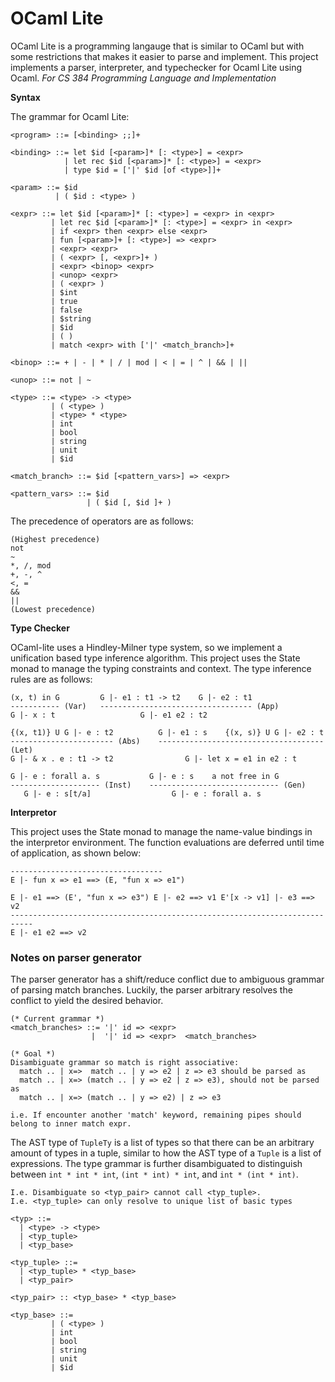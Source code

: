 # OCaml Lite

OCaml Lite is a programming langauge that is similar to OCaml but with some restrictions that makes it easier to parse and implement. This project implements a parser, interpreter, and typechecker for Ocaml Lite using Ocaml. *For CS 384 Programming Language and Implementation*

**Syntax**

The grammar for Ocaml Lite:

```
<program> ::= [<binding> ;;]+

<binding> ::= let $id [<param>]* [: <type>] = <expr>
            | let rec $id [<param>]* [: <type>] = <expr>
            | type $id = ['|' $id [of <type>]]+

<param> ::= $id
          | ( $id : <type> )

<expr> ::= let $id [<param>]* [: <type>] = <expr> in <expr>
         | let rec $id [<param>]* [: <type>] = <expr> in <expr>
         | if <expr> then <expr> else <expr>
         | fun [<param>]+ [: <type>] => <expr>
         | <expr> <expr>
         | ( <expr> [, <expr>]+ )
         | <expr> <binop> <expr>
         | <unop> <expr>
         | ( <expr> )
         | $int
         | true
         | false
         | $string
         | $id
         | ( )
         | match <expr> with ['|' <match_branch>]+

<binop> ::= + | - | * | / | mod | < | = | ^ | && | ||

<unop> ::= not | ~

<type> ::= <type> -> <type>
         | ( <type> )
         | <type> * <type>
         | int
         | bool
         | string
         | unit
         | $id

<match_branch> ::= $id [<pattern_vars>] => <expr>

<pattern_vars> ::= $id
                 | ( $id [, $id ]+ )
```

The precedence of operators are as follows:
```
(Highest precedence)
not
~
*, /, mod
+, -, ^
<, =
&&
||
(Lowest precedence)
```

**Type Checker**

OCaml-lite uses a Hindley-Milner type system, so we implement a unification based type inference algorithm. This project uses the State monad to manage the typing constraints and context. The type inference rules are as follows: 

```
(x, t) in G         G |- e1 : t1 -> t2    G |- e2 : t1
----------- (Var)   ---------------------------------- (App)
G |- x : t                   G |- e1 e2 : t2

{(x, t1)} U G |- e : t2          G |- e1 : s    {(x, s)} U G |- e2 : t
----------------------- (Abs)    ------------------------------------- (Let)
G |- & x . e : t1 -> t2                G |- let x = e1 in e2 : t

G |- e : forall a. s           G |- e : s    a not free in G
-------------------- (Inst)    ----------------------------- (Gen)
   G |- e : s[t/a]                  G |- e : forall a. s
```

**Interpretor**

This project uses the State monad to manage the name-value bindings in the interpretor environment. The function evaluations are deferred until time of application, as shown below: 

```
----------------------------------
E |- fun x => e1 ==> (E, "fun x => e1")

E |- e1 ==> (E', "fun x => e3") E |- e2 ==> v1 E'[x -> v1] |- e3 ==> v2
---------------------------------------------------------------------------
E |- e1 e2 ==> v2
```

### Notes on parser generator

The parser generator has a shift/reduce conflict due to ambiguous grammar of parsing match branches. Luckily, the parser arbitrary resolves the conflict to yield the desired behavior. 

```
(* Current grammar *)
<match_branches> ::= '|' id => <expr> 
                  |  '|' id => <expr>  <match_branches>

(* Goal *)
Disambiguate grammar so match is right associative: 
  match .. | x=>  match .. | y => e2 | z => e3 should be parsed as
  match .. | x=> (match .. | y => e2 | z => e3), should not be parsed as 
  match .. | x=> (match .. | y => e2) | z => e3

i.e. If encounter another 'match' keyword, remaining pipes should belong to inner match expr. 
```

The AST type of `TupleTy` is a list of types so that there can be an arbitrary amount of types in a tuple, similar to how the AST type of a `Tuple` is a list of expressions. The type grammar is further disambiguated to distinguish between `int * int * int`, `(int * int) * int`, and `int * (int * int)`.  

```
I.e. Disambiguate so <typ_pair> cannot call <typ_tuple>. 
I.e. <typ_tuple> can only resolve to unique list of basic types

<typ> ::=
  | <type> -> <type>
  | <typ_tuple>
  | <typ_base>

<typ_tuple> ::= 
  | <typ_tuple> * <typ_base>
  | <typ_pair>

<typ_pair> :: <typ_base> * <typ_base>

<typ_base> ::= 
         | ( <type> )
         | int
         | bool
         | string
         | unit
         | $id
```